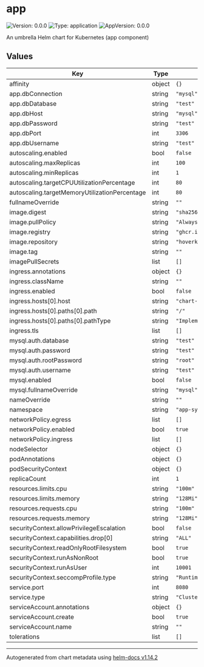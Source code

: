 # app

![Version: 0.0.0](https://img.shields.io/badge/Version-0.0.0-informational?style=flat-square) ![Type: application](https://img.shields.io/badge/Type-application-informational?style=flat-square) ![AppVersion: 0.0.0](https://img.shields.io/badge/AppVersion-0.0.0-informational?style=flat-square)

An umbrella Helm chart for Kubernetes (app component)

## Values

| Key                                           | Type   | Default                                                                     | Description |
| --------------------------------------------- | ------ | --------------------------------------------------------------------------- | ----------- |
| affinity                                      | object | `{}`                                                                        |             |
| app.dbConnection                              | string | `"mysql"`                                                                   |             |
| app.dbDatabase                                | string | `"test"`                                                                    |             |
| app.dbHost                                    | string | `"mysql"`                                                                   |             |
| app.dbPassword                                | string | `"test"`                                                                    |             |
| app.dbPort                                    | int    | `3306`                                                                      |             |
| app.dbUsername                                | string | `"test"`                                                                    |             |
| autoscaling.enabled                           | bool   | `false`                                                                     |             |
| autoscaling.maxReplicas                       | int    | `100`                                                                       |             |
| autoscaling.minReplicas                       | int    | `1`                                                                         |             |
| autoscaling.targetCPUUtilizationPercentage    | int    | `80`                                                                        |             |
| autoscaling.targetMemoryUtilizationPercentage | int    | `80`                                                                        |             |
| fullnameOverride                              | string | `""`                                                                        |             |
| image.digest                                  | string | `"sha256:da3b65f32ea75f8041079d220b72da4f605738996256a7dc32715424cc117271"` |             |
| image.pullPolicy                              | string | `"Always"`                                                                  |             |
| image.registry                                | string | `"ghcr.io"`                                                                 |             |
| image.repository                              | string | `"hoverkraft-tech/ci-github-container/application-test"`                    |             |
| image.tag                                     | string | `""`                                                                        |             |
| imagePullSecrets                              | list   | `[]`                                                                        |             |
| ingress.annotations                           | object | `{}`                                                                        |             |
| ingress.className                             | string | `""`                                                                        |             |
| ingress.enabled                               | bool   | `false`                                                                     |             |
| ingress.hosts[0].host                         | string | `"chart-example.local"`                                                     |             |
| ingress.hosts[0].paths[0].path                | string | `"/"`                                                                       |             |
| ingress.hosts[0].paths[0].pathType            | string | `"ImplementationSpecific"`                                                  |             |
| ingress.tls                                   | list   | `[]`                                                                        |             |
| mysql.auth.database                           | string | `"test"`                                                                    |             |
| mysql.auth.password                           | string | `"test"`                                                                    |             |
| mysql.auth.rootPassword                       | string | `"root"`                                                                    |             |
| mysql.auth.username                           | string | `"test"`                                                                    |             |
| mysql.enabled                                 | bool   | `false`                                                                     |             |
| mysql.fullnameOverride                        | string | `"mysql"`                                                                   |             |
| nameOverride                                  | string | `""`                                                                        |             |
| namespace                                     | string | `"app-system"`                                                              |             |
| networkPolicy.egress                          | list   | `[]`                                                                        |             |
| networkPolicy.enabled                         | bool   | `true`                                                                      |             |
| networkPolicy.ingress                         | list   | `[]`                                                                        |             |
| nodeSelector                                  | object | `{}`                                                                        |             |
| podAnnotations                                | object | `{}`                                                                        |             |
| podSecurityContext                            | object | `{}`                                                                        |             |
| replicaCount                                  | int    | `1`                                                                         |             |
| resources.limits.cpu                          | string | `"100m"`                                                                    |             |
| resources.limits.memory                       | string | `"128Mi"`                                                                   |             |
| resources.requests.cpu                        | string | `"100m"`                                                                    |             |
| resources.requests.memory                     | string | `"128Mi"`                                                                   |             |
| securityContext.allowPrivilegeEscalation      | bool   | `false`                                                                     |             |
| securityContext.capabilities.drop[0]          | string | `"ALL"`                                                                     |             |
| securityContext.readOnlyRootFilesystem        | bool   | `true`                                                                      |             |
| securityContext.runAsNonRoot                  | bool   | `true`                                                                      |             |
| securityContext.runAsUser                     | int    | `10001`                                                                     |             |
| securityContext.seccompProfile.type           | string | `"RuntimeDefault"`                                                          |             |
| service.port                                  | int    | `8080`                                                                      |             |
| service.type                                  | string | `"ClusterIP"`                                                               |             |
| serviceAccount.annotations                    | object | `{}`                                                                        |             |
| serviceAccount.create                         | bool   | `true`                                                                      |             |
| serviceAccount.name                           | string | `""`                                                                        |             |
| tolerations                                   | list   | `[]`                                                                        |             |

---

Autogenerated from chart metadata using [helm-docs v1.14.2](https://github.com/norwoodj/helm-docs/releases/v1.14.2)
